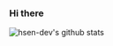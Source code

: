 ### Hi there
![hsen-dev's github stats](https://github-readme-stats.vercel.app/api?username=hsen-dev&show_icons=true&count_private=true&hide=prs&theme=default_repocard)

<!--
**hsen-dev/hsen-dev** is a ✨ _special_ ✨ repository because its `README.md` (this file) appears on your GitHub profile.

Here are some ideas to get you started:

- 🔭 I’m currently working on ...
- 🌱 I’m currently learning ...
- 👯 I’m looking to collaborate on ...
- 🤔 I’m looking for help with ...
- 💬 Ask me about ...
- 📫 How to reach me: ...
- 😄 Pronouns: ...
- ⚡ Fun fact: ...
-->
